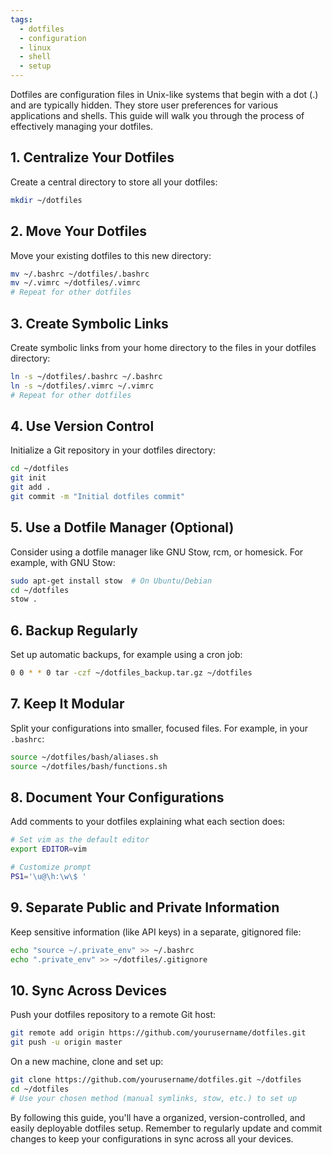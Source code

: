 ```yaml
---
tags:
  - dotfiles
  - configuration
  - linux
  - shell
  - setup
---
```


Dotfiles are configuration files in Unix-like systems that begin with a dot (.) and are typically hidden. They store user preferences for various applications and shells. This guide will walk you through the process of effectively managing your dotfiles.

## 1. Centralize Your Dotfiles

Create a central directory to store all your dotfiles:

```bash
mkdir ~/dotfiles
```

## 2. Move Your Dotfiles

Move your existing dotfiles to this new directory:

```bash
mv ~/.bashrc ~/dotfiles/.bashrc
mv ~/.vimrc ~/dotfiles/.vimrc
# Repeat for other dotfiles
```

## 3. Create Symbolic Links

Create symbolic links from your home directory to the files in your dotfiles directory:

```bash
ln -s ~/dotfiles/.bashrc ~/.bashrc
ln -s ~/dotfiles/.vimrc ~/.vimrc
# Repeat for other dotfiles
```

## 4. Use Version Control

Initialize a Git repository in your dotfiles directory:

```bash
cd ~/dotfiles
git init
git add .
git commit -m "Initial dotfiles commit"
```

## 5. Use a Dotfile Manager (Optional)

Consider using a dotfile manager like GNU Stow, rcm, or homesick. For example, with GNU Stow:

```bash
sudo apt-get install stow  # On Ubuntu/Debian
cd ~/dotfiles
stow .
```

## 6. Backup Regularly

Set up automatic backups, for example using a cron job:

```bash
0 0 * * 0 tar -czf ~/dotfiles_backup.tar.gz ~/dotfiles
```

## 7. Keep It Modular

Split your configurations into smaller, focused files. For example, in your `.bashrc`:

```bash
source ~/dotfiles/bash/aliases.sh
source ~/dotfiles/bash/functions.sh
```

## 8. Document Your Configurations

Add comments to your dotfiles explaining what each section does:

```bash
# Set vim as the default editor
export EDITOR=vim

# Customize prompt
PS1='\u@\h:\w\$ '
```

## 9. Separate Public and Private Information

Keep sensitive information (like API keys) in a separate, gitignored file:

```bash
echo "source ~/.private_env" >> ~/.bashrc
echo ".private_env" >> ~/dotfiles/.gitignore
```

## 10. Sync Across Devices

Push your dotfiles repository to a remote Git host:

```bash
git remote add origin https://github.com/yourusername/dotfiles.git
git push -u origin master
```

On a new machine, clone and set up:

```bash
git clone https://github.com/yourusername/dotfiles.git ~/dotfiles
cd ~/dotfiles
# Use your chosen method (manual symlinks, stow, etc.) to set up
```

By following this guide, you'll have a organized, version-controlled, and easily deployable dotfiles setup. Remember to regularly update and commit changes to keep your configurations in sync across all your devices.
